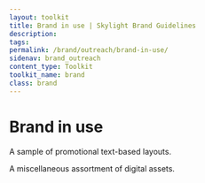 ```yaml
---
layout: toolkit
title: Brand in use | Skylight Brand Guidelines
description:
tags:
permalink: /brand/outreach/brand-in-use/
sidenav: brand_outreach
content_type: Toolkit
toolkit_name: brand
class: brand
---
```


# Brand in use

A sample of promotional text-based layouts.

A miscellaneous assortment of digital assets.
